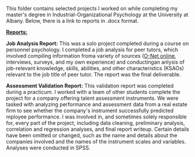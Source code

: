 This folder contains selected projects I worked on while completing my master's degree in Industrial-Organizational Psychology at the University at Albany. Below, there is a link to reports in .docx format.

<a href="https://livealbany-my.sharepoint.com/:f:/g/personal/mbennett3_albany_edu/EnBnAYRA2tRJr4smWCx4y8ABHC_EPR5HifOx8wja4Mae-A?e=daun9h"><b>Reports:</b></a>

<b>Job Analysis Report:</b> This was a solo project completed during a course on personnel psychology. I completed a job analysis for peer tutors, which involved compiling information froma variety of sources (<a href="https://www.onetonline.org/">O-Net online</a>, interviews, surveys, and my own experience) and conductingan anlysis of job-relevant knowledge, skills, abilities, and other characteristics (KSAOs) relevant to the job title of peer tutor. The report was the final deliverable.

<b>Assessment Validation Report:</b> This validation report was completed during a practicum. I worked with a team of other students complete the project for a company offering talent assessment instruments. We were tasked with analyzing performance and assessment data from a real estate firm to see whether the company's instrument successfully predicted mployee performance. I was involved in, and sometimes solely responsible for, every part of the project, including data cleaning, preliminary analysis, correlation and regression analyses, and final report writeup. Certain details have been omitted or changed, such as the name and details about the companies involved and the names of the instrument scales and variables. Analyses were conducted in SPSS.
